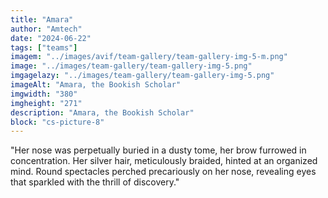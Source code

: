 ```yaml
---
title: "Amara"
author: "Amtech"
date: "2024-06-22"
tags: ["teams"]
imagem: "../images/avif/team-gallery/team-gallery-img-5-m.png"
image: "../images/team-gallery/team-gallery-img-5.png"
imgagelazy: "../images/team-gallery/team-gallery-img-5.png"
imageAlt: "Amara, the Bookish Scholar"
imgwidth: "380"
imgheight: "271"
description: "Amara, the Bookish Scholar"
block: "cs-picture-8"
---
```


"Her nose was perpetually buried in a dusty tome, her brow furrowed in concentration. Her silver hair, meticulously braided, hinted at an organized mind. Round spectacles perched precariously on her nose, revealing eyes that sparkled with the thrill of discovery."
